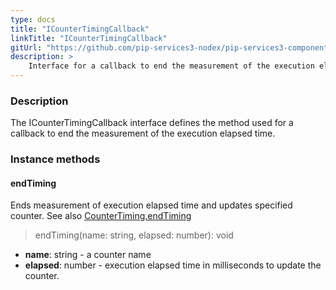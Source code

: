 ```yaml
---
type: docs
title: "ICounterTimingCallback"
linkTitle: "ICounterTimingCallback"
gitUrl: "https://github.com/pip-services3-nodex/pip-services3-components-nodex"
description: >
    Interface for a callback to end the measurement of the execution elapsed time.
---
```


### Description

The ICounterTimingCallback interface defines the method used for a callback to end the measurement of the execution elapsed time. 

### Instance methods

#### endTiming
Ends measurement of execution elapsed time and updates specified counter.
See also [CounterTiming.endTiming](../counter_timing/#endtiming)

> endTiming(name: string, elapsed: number): void

- **name**: string - a counter name
- **elapsed**: number - execution elapsed time in milliseconds to update the counter.
